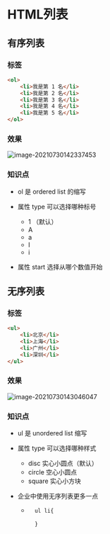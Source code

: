 # HTML列表

## 有序列表

### 标签

```html
<ol>
    <li>我是第 1 名</li>
    <li>我是第 2 名</li>
    <li>我是第 3 名</li>
    <li>我是第 4 名</li>
    <li>我是第 5 名</li>
</ol>
```

### 效果

![image-20210730142337453](http://xyb.wyxjava.com/image-20210730142337453.png)

### 知识点

- ol 是 ordered list 的缩写

- 属性 type 可以选择哪种标号
    - 1  （默认）
    - A
    - a
    - I
    - i
    
- 属性 start 选择从哪个数值开始

    

## 无序列表

### 标签

```html
<ul>
    <li>北京</li>
    <li>上海</li>
    <li>广州</li>
    <li>深圳</li>
</ul>
```

### 效果

![image-20210730143046047](http://xyb.wyxjava.com/image-20210730143046047.png)

### 知识点

- ul 是 unordered list 缩写

- 属性 type 可以选择哪种样式
    - disc  实心小圆点（默认）
    - circle 空心小圆点
    - square  实心小方块
    
- 企业中使用无序列表更多一点

    - ```css
        ul li{
            
        }
        ```

        